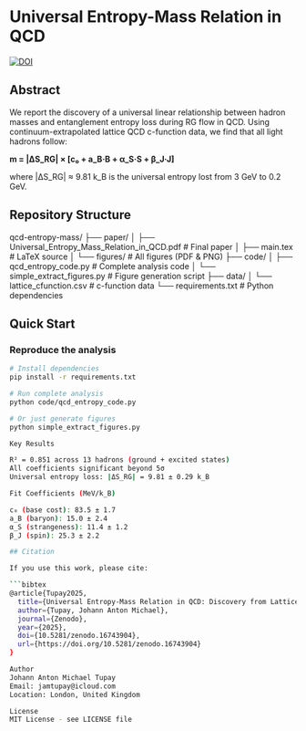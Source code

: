 # Universal Entropy-Mass Relation in QCD #

[![DOI](https://zenodo.org/badge/DOI/10.5281/zenodo.16743904.svg)](https://doi.org/10.5281/zenodo.16743904)


## Abstract

We report the discovery of a universal linear relationship between hadron masses and entanglement entropy loss during RG flow in QCD. Using continuum-extrapolated lattice QCD c-function data, we find that all light hadrons follow:

**m = |ΔS_RG| × [c₀ + a_B·B + α_S·S + β_J·J]**

where |ΔS_RG| ≈ 9.81 k_B is the universal entropy lost from 3 GeV to 0.2 GeV.

## Repository Structure

qcd-entropy-mass/
├── paper/
│   ├── Universal_Entropy_Mass_Relation_in_QCD.pdf  # Final paper
│   ├── main.tex                                    # LaTeX source
│   └── figures/                                    # All figures (PDF & PNG)
├── code/
│   ├── qcd_entropy_code.py      # Complete analysis code
│   └── simple_extract_figures.py # Figure generation script
├── data/
│   └── lattice_cfunction.csv    # c-function data
└── requirements.txt             # Python dependencies

## Quick Start

### Reproduce the analysis
```bash
# Install dependencies
pip install -r requirements.txt

# Run complete analysis
python code/qcd_entropy_code.py

# Or just generate figures
python simple_extract_figures.py

Key Results

R² = 0.851 across 13 hadrons (ground + excited states)
All coefficients significant beyond 5σ
Universal entropy loss: |ΔS_RG| = 9.81 ± 0.29 k_B

Fit Coefficients (MeV/k_B)

c₀ (base cost): 83.5 ± 1.7
a_B (baryon): 15.0 ± 2.4
α_S (strangeness): 11.4 ± 1.2
β_J (spin): 25.3 ± 2.2

## Citation

If you use this work, please cite:

```bibtex
@article{Tupay2025,
  title={Universal Entropy-Mass Relation in QCD: Discovery from Lattice c-Function},
  author={Tupay, Johann Anton Michael},
  journal={Zenodo},
  year={2025},
  doi={10.5281/zenodo.16743904},
  url={https://doi.org/10.5281/zenodo.16743904}
}

Author
Johann Anton Michael Tupay
Email: jamtupay@icloud.com
Location: London, United Kingdom

License
MIT License - see LICENSE file

